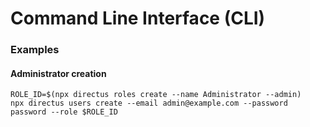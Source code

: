 # Command Line Interface (CLI)

### Examples

#### Administrator creation

```
ROLE_ID=$(npx directus roles create --name Administrator --admin)
npx directus users create --email admin@example.com --password password --role $ROLE_ID
```
